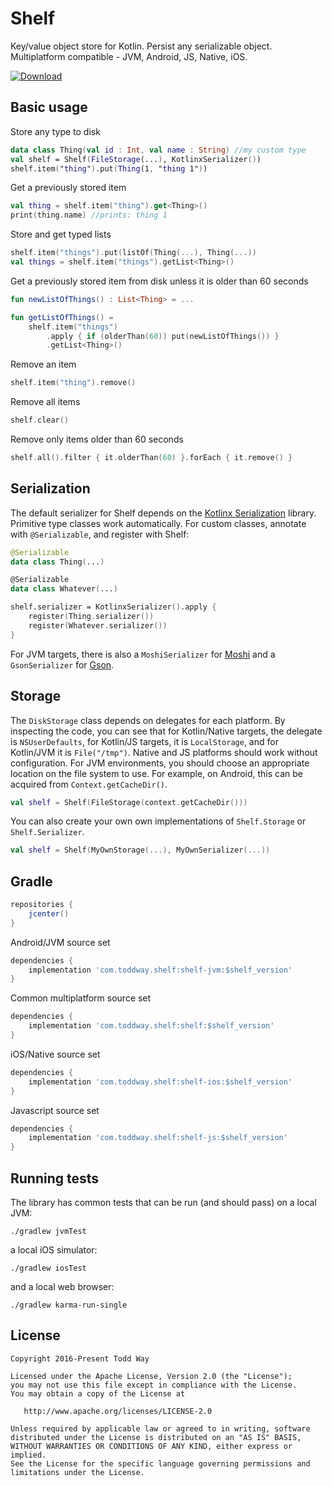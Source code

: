 # Shelf
Key/value object store for Kotlin. Persist any serializable object.  Multiplatform compatible - JVM, Android, JS, Native, iOS.

[ ![Download](https://api.bintray.com/packages/toddway/maven/shelf/images/download.svg) ](https://bintray.com/toddway/maven/shelf/_latestVersion)

## Basic usage

Store any type to disk
```kotlin
data class Thing(val id : Int, val name : String) //my custom type
val shelf = Shelf(FileStorage(...), KotlinxSerializer())
shelf.item("thing").put(Thing(1, "thing 1"))
```

Get a previously stored item
```kotlin
val thing = shelf.item("thing").get<Thing>()
print(thing.name) //prints: thing 1
```

Store and get typed lists
```kotlin
shelf.item("things").put(listOf(Thing(...), Thing(...))
val things = shelf.item("things").getList<Thing>()
```

Get a previously stored item from disk unless it is older than 60 seconds
```kotlin
fun newListOfThings() : List<Thing> = ...

fun getListOfThings() =
    shelf.item("things")
        .apply { if (olderThan(60)) put(newListOfThings()) }
        .getList<Thing>()
```

Remove an item
```kotlin
shelf.item("thing").remove()
```

Remove all items
```kotlin
shelf.clear()
```

Remove only items older than 60 seconds
```kotlin
shelf.all().filter { it.olderThan(60) }.forEach { it.remove() }
```


## Serialization
The default serializer for Shelf depends on the [Kotlinx Serialization](https://github.com/Kotlin/kotlinx.serialization) library.
Primitive type classes work automatically.
For custom classes, annotate with `@Serializable`, and register with Shelf:
```kotlin
@Serializable
data class Thing(...)

@Serializable
data class Whatever(...)

shelf.serializer = KotlinxSerializer().apply {
    register(Thing.serializer())
    register(Whatever.serializer())
}
```

For JVM targets, there is also a `MoshiSerializer` for [Moshi](https://github.com/square/moshi) and a `GsonSerializer` for [Gson](https://github.com/google/gson).

## Storage
The `DiskStorage` class depends on delegates for each platform.
By inspecting the code, you can see that
for Kotlin/Native targets, the delegate is `NSUserDefaults`,
for Kotlin/JS targets, it is `LocalStorage`,
and for Kotlin/JVM it is `File("/tmp")`.
Native and JS platforms should work without configuration.
For JVM environments, you should choose an appropriate location on the file system to use.
For example, on Android, this can be acquired from `Context.getCacheDir()`.

```kotlin
val shelf = Shelf(FileStorage(context.getCacheDir()))
```

You can also create your own own implementations of `Shelf.Storage` or `Shelf.Serializer`.
```kotlin
val shelf = Shelf(MyOwnStorage(...), MyOwnSerializer(...))
```

## Gradle

```groovy
repositories {
    jcenter()
}
```

Android/JVM source set
```groovy
dependencies {
    implementation 'com.toddway.shelf:shelf-jvm:$shelf_version'
}
```

Common multiplatform source set
```groovy
dependencies {
    implementation 'com.toddway.shelf:shelf:$shelf_version'
}
```

iOS/Native source set
```groovy
dependencies {
    implementation 'com.toddway.shelf:shelf-ios:$shelf_version'
}
```

Javascript source set
```groovy
dependencies {
    implementation 'com.toddway.shelf:shelf-js:$shelf_version'
}
```



## Running tests
The library has common tests that can be run (and should pass) on a local JVM:

```
./gradlew jvmTest
```
 
a local iOS simulator:
```
./gradlew iosTest
```
  
and a local web browser:
```
./gradlew karma-run-single
```


License
-------

    Copyright 2016-Present Todd Way

    Licensed under the Apache License, Version 2.0 (the "License");
    you may not use this file except in compliance with the License.
    You may obtain a copy of the License at

       http://www.apache.org/licenses/LICENSE-2.0

    Unless required by applicable law or agreed to in writing, software
    distributed under the License is distributed on an "AS IS" BASIS,
    WITHOUT WARRANTIES OR CONDITIONS OF ANY KIND, either express or implied.
    See the License for the specific language governing permissions and
    limitations under the License.
